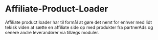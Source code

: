 # Affiliate-Product-Loader
Affiliate product loader har til formål at gøre det nemt for enhver med lidt tekisk viden at sætte en affiliate side op med produkter fra partnerAds og senere andre leverandører via tillægs moduler.
